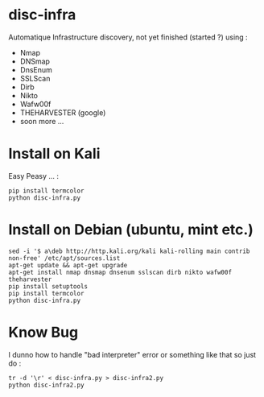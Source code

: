 # disc-infra
Automatique Infrastructure discovery, not yet finished (started ?) using :

- Nmap
- DNSmap
- DnsEnum
- SSLScan
- Dirb
- Nikto
- Wafw00f
- THEHARVESTER (google)
- soon more ...


#  Install on Kali 

Easy Peasy ... :

```shell
pip install termcolor
python disc-infra.py
```
# Install on Debian (ubuntu, mint etc.)
```shell
sed -i '$ a\deb http://http.kali.org/kali kali-rolling main contrib non-free' /etc/apt/sources.list
apt-get update && apt-get upgrade
apt-get install nmap dnsmap dnsenum sslscan dirb nikto wafw00f theharvester
pip install setuptools
pip install termcolor
python disc-infra.py
```
# Know Bug
I dunno how to handle "bad interpreter" error or something like that so just do :
```shell
tr -d '\r' < disc-infra.py > disc-infra2.py
python disc-infra2.py
```
